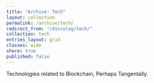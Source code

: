 ```yaml
---
title: "Archive: Tech"
layout: collection
permalink: /archive/tech/
redirect_from: "/discolog/tech/"
collection: tech
entries_layout: grid
classes: wide
share: true
published: false
---
```


Technologies related to Blockchain, Perhaps Tangentally.